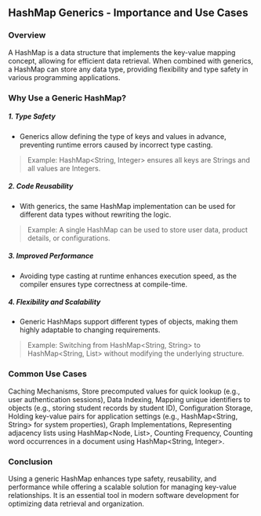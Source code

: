 ## HashMap Generics - Importance and Use Cases

### Overview

 A HashMap is a data structure that implements the key-value mapping concept, allowing for efficient data retrieval. When combined with generics, a HashMap can store any data type, providing flexibility and type safety in various programming applications.

### Why Use a Generic HashMap?

##### 1. Type Safety

- Generics allow defining the type of keys and values in advance, preventing runtime errors caused by incorrect type casting.

> Example: HashMap<String, Integer> ensures all keys are Strings and all values are Integers.

##### 2. Code Reusability

-  With generics, the same HashMap implementation can be used for different data types without rewriting the logic.

> Example: A single HashMap can be used to store user data, product details, or configurations.

##### 3. Improved Performance

- Avoiding type casting at runtime enhances execution speed, as the compiler ensures type correctness at compile-time.

##### 4. Flexibility and Scalability

- Generic HashMaps support different types of objects, making them highly adaptable to changing requirements.

> Example: Switching from HashMap<String, String> to HashMap<String, List<Integer>> without modifying the underlying structure.


### Common Use Cases

Caching Mechanisms, Store precomputed values for quick lookup (e.g., user authentication sessions), Data Indexing, Mapping unique identifiers to objects (e.g., storing student records by student ID), Configuration Storage, Holding key-value pairs for application settings (e.g., HashMap<String, String> for system properties), Graph Implementations, Representing adjacency lists using HashMap<Node, List<Edge>>, Counting Frequency, Counting word occurrences in a document using HashMap<String, Integer>.

### Conclusion

Using a generic HashMap enhances type safety, reusability, and performance while offering a scalable solution for managing key-value relationships. It is an essential tool in modern software development for optimizing data retrieval and organization.
